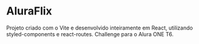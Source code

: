 # AluraFlix

Projeto criado com o Vite e desenvolvido inteiramente em React, utilizando styled-components e react-routes.
Challenge para o Alura ONE T6.
